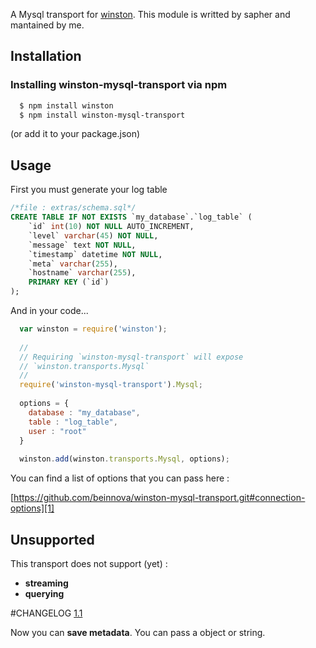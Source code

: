 A Mysql transport for [winston][0]. This module is writted by sapher and mantained by me.

## Installation

### Installing winston-mysql-transport via npm

``` sh
  $ npm install winston
  $ npm install winston-mysql-transport
```
(or add it to your package.json)

## Usage

First you must generate your log table

``` sql
/*file : extras/schema.sql*/
CREATE TABLE IF NOT EXISTS `my_database`.`log_table` (
	`id` int(10) NOT NULL AUTO_INCREMENT,
	`level` varchar(45) NOT NULL,
	`message` text NOT NULL,
	`timestamp` datetime NOT NULL,
	`meta` varchar(255),
	`hostname` varchar(255),
	PRIMARY KEY (`id`)
);
```

And in your code...

``` js
  var winston = require('winston');
  
  //
  // Requiring `winston-mysql-transport` will expose
  // `winston.transports.Mysql`
  //
  require('winston-mysql-transport').Mysql;
  
  options = {
  	database : "my_database",
  	table : "log_table",
  	user : "root"
  }
  
  winston.add(winston.transports.Mysql, options);
```

You can find a list of options that you can pass here :

[https://github.com/beinnova/winston-mysql-transport.git#connection-options][1]

## Unsupported
This transport does not support (yet) :

* **streaming**
* **querying**


[0]: https://github.com/beinnova/winston-mysql-transport.git
[1]: https://github.com/beinnova/winston-mysql-transport.git#connection-options

#CHANGELOG
[1.1][2]

Now you can **save metadata**. You can pass a object or string.


[2]: https://github.com/beinnova/winston-mysql-transport/tree/1.1